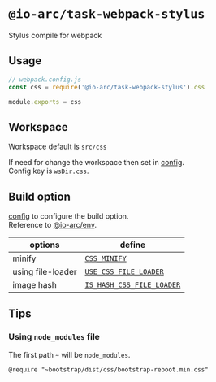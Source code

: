 # `@io-arc/task-webpack-stylus`

Stylus compile for webpack

## Usage

```javascript
// webpack.config.js
const css = require('@io-arc/task-webpack-stylus').css

module.exports = css
```

## Workspace

Workspace default is `src/css`

If need for change the workspace then set in [config](https://www.npmjs.com/package/node-config).  
Config key is `wsDir.css`.

## Build option

[config](https://www.npmjs.com/package/node-config) to configure the build option.  
Reference to [@io-arc/env](https://github.com/io-arc/io-arc/packages/env).

| options           | define                                                                                              |
| ----------------- | --------------------------------------------------------------------------------------------------- |
| minify            | [`CSS_MINIFY`](https://github.com/io-arc/io-arc/packages/env#css_minify)                            |
| using file-loader | [`USE_CSS_FILE_LOADER`](https://github.com/io-arc/io-arc/packages/env#use_css_file_loader)          |
| image hash        | [`IS_HASH_CSS_FILE_LOADER`](https://github.com/io-arc/io-arc/packages/env#uis_hash_css_file_loader) |

## Tips

### Using `node_modules` file

The first path `~` will be `node_modules`.

```stylus
@require "~bootstrap/dist/css/bootstrap-reboot.min.css"
```
